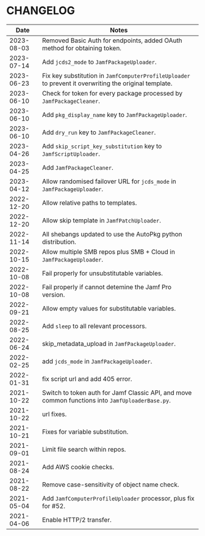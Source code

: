 # CHANGELOG

| Date       | Notes                                                                                                  |
| ---------- | ------------------------------------------------------------------------------------------------------ |
| 2023-08-03 | Removed Basic Auth for endpoints, added OAuth method for obtaining token.                              |
| 2023-07-14 | Add `jcds2_mode` to `JamfPackageUploader`.                                                             |
| 2023-06-23 | Fix key substitution in `JamfComputerProfileUploader` to prevent it overwriting the original template. |
| 2023-06-10 | Check for token for every package processed by `JamfPackageCleaner`.                                   |
| 2023-06-10 | Add `pkg_display_name` key to `JamfPackageUploader`.                                                   |
| 2023-06-10 | Add `dry_run` key to `JamfPackageCleaner`.                                                             |
| 2023-04-26 | Add `skip_script_key_substitution` key to `JamfScriptUploader`.                                        |
| 2023-04-25 | Add `JamfPackageCleaner`.                                                                              |
| 2023-04-12 | Allow randomised failover URL for `jcds_mode` in `JamfPackageUploader`.                                |
| 2022-12-20 | Allow relative paths to templates.                                                                     |
| 2022-12-20 | Allow skip template in `JamfPatchUploader`.                                                            |
| 2022-11-14 | All shebangs updated to use the AutoPkg python distribution.                                           |
| 2022-10-15 | Allow multiple SMB repos plus SMB + Cloud in `JamfPackageUploader`.                                    |
| 2022-10-08 | Fail properly for unsubstitutable variables.                                                           |
| 2022-10-08 | Fail properly if cannot detemine the Jamf Pro version.                                                 |
| 2022-09-21 | Allow empty values for substitutable variables.                                                        |
| 2022-08-25 | Add `sleep` to all relevant processors.                                                                |
| 2022-06-24 | skip_metadata_upload in `JamfPackageUploader`.                                                         |
| 2022-02-25 | add `jcds_mode` in `JamfPackageUploader`.                                                              |
| 2022-01-31 | fix script url and add 405 error.                                                                      |
| 2021-10-22 | Switch to token auth for Jamf Classic API, and move common functions into `JamfUploaderBase.py`.       |
| 2021-10-22 | url fixes.                                                                                             |
| 2021-10-21 | Fixes for variable substitution.                                                                       |
| 2021-09-01 | Limit file search within repos.                                                                        |
| 2021-08-24 | Add AWS cookie checks.                                                                                 |
| 2021-08-22 | Remove case-sensitivity of object name check.                                                          |
| 2021-05-04 | Add `JamfComputerProfileUploader` processor, plus fix for #52.                                         |
| 2021-04-06 | Enable HTTP/2 transfer.                                                                                |
